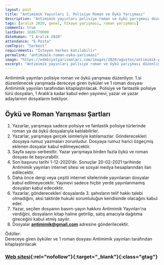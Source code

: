 ```yaml
---
layout: post
title: "Antimimik Yayınları 1. Polisiye Roman ve Öykü Yarışması"
description: "Antimimik yayınları polisiye roman ve öykü yarışması düzenliyor. 1.si düzenlenecek yarışmada dereceye giren öyküler ve 1 roman dosyası Antimimik yayınları tarafından kitaplaştırılacak. Polisiye ve fantastik polisiye türü dosyaları, 1 Aralık’a kadar kabul eden yayınevi, yazar ve yazar adaylarının dosyalarını bekliyor."
tags: [aralık 2020, genel, hikaye yarışması, roman yarışması]
comments: true
lastDate: 1606770000  
dateHuman: "1 Aralık 2020"
attendance: "E-Posta"
comTopic: "Serbest"
requirements: "İsteyen herkes katılabilir"
permalink: "antimimik-roman-oyku-yarismasi"
image: "https://edebiyatyarismalari.com/images/2020/agustos/antimimik-polisiye-roman-oyku-yarismasi.jpg"
excerpt: "Antimimik yayınları polisiye roman ve öykü yarışması düzenliyor. 1.si düzenlenecek yarışmada dereceye giren öyküler ve 1 roman dosyası Antimimik yayınları tarafından kitaplaştırılacak. Polisiye ve fantastik polisiye türü dosyaları, 1 Aralık’a kadar kabul eden yayınevi, yazar ve yazar adaylarının dosyalarını bekliyor."
---
```


Antimimik yayınları polisiye roman ve öykü yarışması düzenliyor. 1.si düzenlenecek yarışmada dereceye giren öyküler ve 1 roman dosyası Antimimik yayınları tarafından kitaplaştırılacak. Polisiye ve fantastik polisiye türü dosyaları, 1 Aralık’a kadar kabul eden yayınevi, yazar ve yazar adaylarının dosyalarını bekliyor.

## Öykü ve Roman Yarışması Şartları

1. Yazarlar, yarışmaya sadece polisiye ve fantastik polisiye türlerinde roman ya da öykü dosyalarıyla katılabilirler.
2. Yazarlar, yarışmaya gerçek isimleriyle katılamazlar. Gönderecekleri dosyaya rumuz yazmaları zorunludur. Dosyaya rumuz harici özgeçmiş eklenen dosyalar kabul edilmeyecektir.
3. Sayfa sayısı serbesttir. Yazar yarışmaya birden fazla öykü ve roman dosyası ile başvurabilir.
4. Son başvuru tarihi 1-12-2020’dir. Sonuçlar 20-02-2021 tarihinde Antimimik yayınları internet sitesi ve sosyal medya hesaplarından ilan edilecektir.
5. Daha önce dergi veya çeşitli internet sitelerinde yayınlanan dosyalar kabul edilmeyecektir. Yayınevi sadece hiçbir yerde yayınlanmamış dosyaları kabul edecektir.
6. Yazarlar, gönderecekleri dosyalarda 3. şahısların telif hakkı talebi olmadığını, aksi taktirde hukuki sorumluluğun kendisinde olacağını kabul eder.
7. Yazar, seçilen dosyanın basım-yayın hakkını Antimimik Yayınları’na verdiğini, dosyaların kitap haline getirilip, satış amacıyla dağıtıma gireceğini kabul etmiş sayılır.
8. Dosyalar **antimimik@gmail.com** adresine gönderilecektir.

Ödüller:  
Dereceye giren öyküler ve 1 roman dosyası Antimimik yayınları tarafından kitaplaştırılacak

### [Web sitesi](https://www.antimimik.com/yarışma?ref=edebiyatyarismalari.com){:rel="nofollow"}{:target="_blank"}{:class="gtag"}